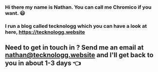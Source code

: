 ### Hi there my name is Nathan. You can call me Chromico if you want. :smiley:
### I run a blog called tecknologg which you can have a look at here, https://tecknologg.website

## Need to get in touch in ? Send me an email at nathan@tecknologg.website and I'll get back to you in about 1-3 days :point_left:

